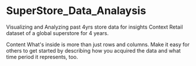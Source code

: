 # SuperStore_Data_Analaysis
Visualizing and Analyzing past 4yrs store data for insights
Context
Retail dataset of a global superstore for 4 years.

Content
What's inside is more than just rows and columns. Make it easy for others to get started by describing how you acquired the data and what time period it represents, too.
